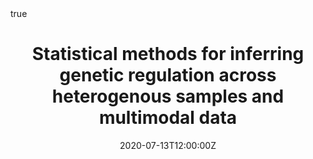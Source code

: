 ---
all_day: false
authors: []
date: "2020-07-13T12:00:00Z"
date_end: "2020-07-13T13:00:00Z"
event: Final Defense
event_url: https://uncsph.zoom.us/j/97765057662?pwd=NCtmWk9rYjhwczRKRXdXeEJJM3krUT09
featured: true
publishDate: "2020-06-16T10:35:00Z"
location: Chapel Hill, NC, USA
math: true
links:
- icon: twitter
  icon_pack: fab
  name: Follow
  url: https://twitter.com/bhattac_a_bt
slides:
summary: >
  Final defense for PhD in biostatistics (Zoom: 977 6505 7662, Password: 987123)
tags: []
title: Statistical methods for inferring genetic regulation across heterogenous samples and multimodal data
url_code: ""
url_pdf: ""
url_slides: "https://drive.google.com/file/d/14GDO50gyql3pcQsAjtBGWGtjNUyTVGEJ/view?usp=sharing"
url_video: ""
---